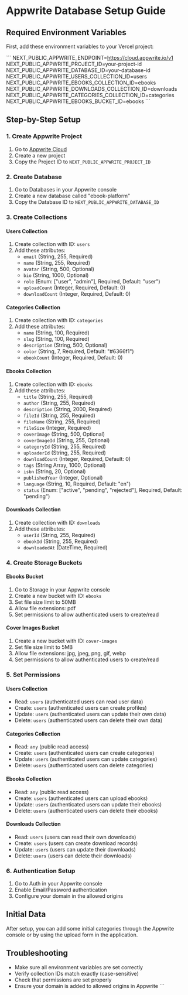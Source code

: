 # Appwrite Database Setup Guide

## Required Environment Variables

First, add these environment variables to your Vercel project:

\`\`\`
NEXT_PUBLIC_APPWRITE_ENDPOINT=https://cloud.appwrite.io/v1
NEXT_PUBLIC_APPWRITE_PROJECT_ID=your-project-id
NEXT_PUBLIC_APPWRITE_DATABASE_ID=your-database-id
NEXT_PUBLIC_APPWRITE_USERS_COLLECTION_ID=users
NEXT_PUBLIC_APPWRITE_EBOOKS_COLLECTION_ID=ebooks
NEXT_PUBLIC_APPWRITE_DOWNLOADS_COLLECTION_ID=downloads
NEXT_PUBLIC_APPWRITE_CATEGORIES_COLLECTION_ID=categories
NEXT_PUBLIC_APPWRITE_EBOOKS_BUCKET_ID=ebooks
\`\`\`

## Step-by-Step Setup

### 1. Create Appwrite Project
1. Go to [Appwrite Cloud](https://cloud.appwrite.io)
2. Create a new project
3. Copy the Project ID to `NEXT_PUBLIC_APPWRITE_PROJECT_ID`

### 2. Create Database
1. Go to Databases in your Appwrite console
2. Create a new database called "ebook-platform"
3. Copy the Database ID to `NEXT_PUBLIC_APPWRITE_DATABASE_ID`

### 3. Create Collections

#### Users Collection
1. Create collection with ID: `users`
2. Add these attributes:
   - `email` (String, 255, Required)
   - `name` (String, 255, Required)
   - `avatar` (String, 500, Optional)
   - `bio` (String, 1000, Optional)
   - `role` (Enum: ["user", "admin"], Required, Default: "user")
   - `uploadCount` (Integer, Required, Default: 0)
   - `downloadCount` (Integer, Required, Default: 0)

#### Categories Collection
1. Create collection with ID: `categories`
2. Add these attributes:
   - `name` (String, 100, Required)
   - `slug` (String, 100, Required)
   - `description` (String, 500, Optional)
   - `color` (String, 7, Required, Default: "#6366f1")
   - `ebookCount` (Integer, Required, Default: 0)

#### Ebooks Collection
1. Create collection with ID: `ebooks`
2. Add these attributes:
   - `title` (String, 255, Required)
   - `author` (String, 255, Required)
   - `description` (String, 2000, Required)
   - `fileId` (String, 255, Required)
   - `fileName` (String, 255, Required)
   - `fileSize` (Integer, Required)
   - `coverImage` (String, 500, Optional)
   - `coverImageId` (String, 255, Optional)
   - `categoryId` (String, 255, Required)
   - `uploaderId` (String, 255, Required)
   - `downloadCount` (Integer, Required, Default: 0)
   - `tags` (String Array, 1000, Optional)
   - `isbn` (String, 20, Optional)
   - `publishedYear` (Integer, Optional)
   - `language` (String, 10, Required, Default: "en")
   - `status` (Enum: ["active", "pending", "rejected"], Required, Default: "pending")

#### Downloads Collection
1. Create collection with ID: `downloads`
2. Add these attributes:
   - `userId` (String, 255, Required)
   - `ebookId` (String, 255, Required)
   - `downloadedAt` (DateTime, Required)

### 4. Create Storage Buckets

#### Ebooks Bucket
1. Go to Storage in your Appwrite console
2. Create a new bucket with ID: `ebooks`
3. Set file size limit to 50MB
4. Allow file extensions: pdf
5. Set permissions to allow authenticated users to create/read

#### Cover Images Bucket
1. Create a new bucket with ID: `cover-images`
2. Set file size limit to 5MB
3. Allow file extensions: jpg, jpeg, png, gif, webp
4. Set permissions to allow authenticated users to create/read

### 5. Set Permissions

#### Users Collection
- Read: `users` (authenticated users can read user data)
- Create: `users` (authenticated users can create profiles)
- Update: `users` (authenticated users can update their own data)
- Delete: `users` (authenticated users can delete their own data)

#### Categories Collection
- Read: `any` (public read access)
- Create: `users` (authenticated users can create categories)
- Update: `users` (authenticated users can update categories)
- Delete: `users` (authenticated users can delete categories)

#### Ebooks Collection
- Read: `any` (public read access)
- Create: `users` (authenticated users can upload ebooks)
- Update: `users` (authenticated users can update their ebooks)
- Delete: `users` (authenticated users can delete their ebooks)

#### Downloads Collection
- Read: `users` (users can read their own downloads)
- Create: `users` (users can create download records)
- Update: `users` (users can update their downloads)
- Delete: `users` (users can delete their downloads)

### 6. Authentication Setup
1. Go to Auth in your Appwrite console
2. Enable Email/Password authentication
3. Configure your domain in the allowed origins

## Initial Data

After setup, you can add some initial categories through the Appwrite console or by using the upload form in the application.

## Troubleshooting

- Make sure all environment variables are set correctly
- Verify collection IDs match exactly (case-sensitive)
- Check that permissions are set properly
- Ensure your domain is added to allowed origins in Appwrite
\`\`\`

```tsx file="" isHidden
